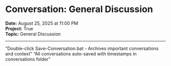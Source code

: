 ﻿# Conversation: General Discussion

**Date:** August 25, 2025 at 11:00 PM  
**Project:** True  
**Topic:** General Discussion  

---

“Double-click Save-Conversation.bat - Archives important conversations and context”
“All conversations auto-saved with timestamps in conversations folder”
